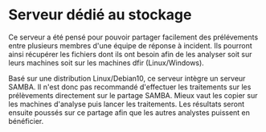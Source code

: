 
# Serveur dédié au stockage

Ce serveur a été pensé pour pouvoir partager facilement des prélévements entre plusieurs membres d'une équipe de réponse à incident.
Ils pourront ainsi récupérer les fichiers dont ils ont besoin afin de les analyser soit sur leurs machines soit sur les machines dfir (Linux/Windows).

Basé sur une distribution Linux/Debian10, ce serveur intègre un serveur SAMBA.
Il n'est donc pas recommandé d'effectuer les traitements sur les prélèvements directement sur le partage SAMBA.
Mieux vaut les copier sur les machines d'analyse puis lancer les traitements.
Les résultats seront ensuite poussés sur ce partage afin que les autres analystes puissent en bénéficier.
